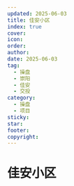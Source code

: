 ```yaml
---
updated: 2025-06-03
title: 佳安小区
index: true
cover: 
icon: 
order: 
author: 
date: 2025-06-03
tag:
  - 操盘
  - 崇阳
  - 佳安
  - 交投
category:
  - 操盘
  - 项目
sticky: 
star: 
footer: 
copyright: 
---
```


# 佳安小区
